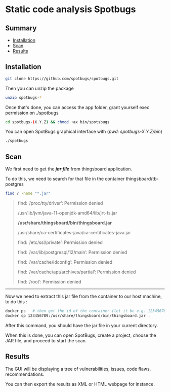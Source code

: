 # Static code analysis Spotbugs

## Summary
- [Installation](#installation)
- [Scan](#scan)
- [Results](#results) 


## Installation

```bash
git clone https://github.com/spotbugs/spotbugs.git
```


Then you can unzip the package

```bash
unzip spotbugs-* 
```


Once that's done, you can access the app folder, grant yourself exec permission on ./spotbugs 

```bash
cd spotbugs-(X.Y.Z) && chmod +ax bin/spotsbugs
```

You can open SpotBugs graphical interface with (*pwd: spotbugs-X.Y.Z/bin*)

```bash
./spotbugs
```

## Scan

We first need to get the ***jar file*** from thingsboard application.

To do this, we need to search for that file in the container thingsboard/tb-postgres

```bash
find / -name "*.jar"
```
>find: ‘/proc/tty/driver’: Permission denied
>
>/usr/lib/jvm/java-11-openjdk-amd64/lib/jrt-fs.jar
>
>**/usr/share/thingsboard/bin/thingsboard.jar**
>
>/usr/share/ca-certificates-java/ca-certificates-java.jar
>
>find: ‘/etc/ssl/private’: Permission denied
>
>find: ‘/var/lib/postgresql/12/main’: Permission denied
>
>find: ‘/var/cache/ldconfig’: Permission denied
>
>find: ‘/var/cache/apt/archives/partial’: Permission denied
>
>find: ‘/root’: Permission denied

---

Now we need to extract this jar file from the container to our host machine, to do this :

```bash
docker ps   # then get the id of the container (let it be e.g. 123456789)
docker cp 123456789:/usr/share/thingsboard/bin/thingsboard.jar .
```

After this command, you should have the jar file in your current directory.

When this is done, you can open SpotBugs, create a project, choose the JAR file, and proceed to start the scan.


## Results

The GUI will be displaying a tree of vulnerabilities, issues, code flaws, recommendations.

You can then export the results as XML or HTML webpage for instance.



